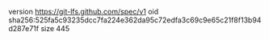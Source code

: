 version https://git-lfs.github.com/spec/v1
oid sha256:525fa5c93235dcc7fa224e362da95c72edfa3c69c9e65c21f8f13b94d287e71f
size 445
